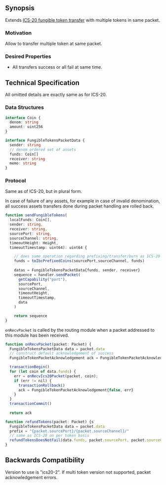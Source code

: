 ## Synopsis

Extends [ICS-20 fungible token transfer](../ics-020-fungible-token-transfer) with multiple tokens in same packet.

### Motivation

Allow to transfer multiple token at same packet.

### Desired Properties

- All transfers success or all fail at same time.

## Technical Specification

All omitted details are exactly same as for ICS-20.

### Data Structures

```typescript
interface Coin {
  denom: string
  amount: uint256
}

interface FungibleTokensPacketData {
  sender: string
  // denom ordered set of assets
  funds: Coin[]
  receiver: string
  memo: string
}
```

### Protocol

Same as of ICS-20, but in plural form.

In case of failure of any assets, for example in case of invalid denomination,
all success assets transfers done during packet handling are rolled back.

```typescript
function sendFungibleTokens(
  localFunds: Coin[],
  sender: string,
  receiver: string,
  sourcePort: string,
  sourceChannel: string,
  timeoutHeight: Height,
  timeoutTimestamp: uint64): uint64 {

    // does same operation regarding prefixing/transfer/burn as ICS-20 in per token level
    funds = toIbcPrefixedCoins(sourcePort,sourceChannel, funds)
    
    datas = FungibleTokensPacketData{funds, sender, receiver}
    sequence = handler.sendPacket(
      getCapability("port"),
      sourcePort,
      sourceChannel,
      timeoutHeight,
      timeoutTimestamp,
      data
    )

    return sequence
}
```

`onRecvPacket` is called by the routing module when a packet addressed to this module has been received.

```typescript
function onRecvPacket(packet: Packet) {
  FungibleTokensPacketData data = packet.data
  // construct default acknowledgement of success
  FungibleTokenPacketAcknowledgement ack = FungibleTokenPacketAcknowledgement{true, null}

  transactionBegin()
  for (let coin of data.funds) {    
    err = onRecvIcs20Packet(packet, coin);
    if (err != nil) {
      transactionRollback()
      ack = FungibleTokenPacketAcknowledgement{false, err}
    }
  }
  transactionCommit()
  
  return ack
```

```typescript
function refundTokens(packet: Packet) {s
  FungibleTokensPacketData data = packet.data
  prefix = "{packet.sourcePort}/{packet.sourceChannel}/"
  // same as ICS-20 on per token basis
  refundTokensDoesNotFail(data.funds, packet.sourcePort, packet.sourceChannel)
}
```

## Backwards Compatibility

Version to use is "ics20-2". If multi token version not supported, packet acknowledgement errors. 